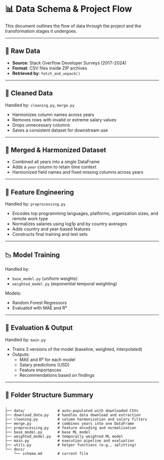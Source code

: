 # 📊 Data Schema & Project Flow

This document outlines the flow of data through the project and the transformation stages it undergoes.

---

## 📁 Raw Data

- **Source**: Stack Overflow Developer Surveys (2017–2024)
- **Format**: CSV files inside ZIP archives
- **Retrieved by**:  `fetch_and_unpack()`

---

## 🧹 Cleaned Data

Handled by: `cleaning.py`, `merge.py`

- Harmonizes column names across years
- Removes rows with invalid or extreme salary values
- Drops unnecessary columns
- Saves a consistent dataset for downstream use

---

## 🔄 Merged & Harmonized Dataset

- Combined all years into a single DataFrame
- Adds a `year` column to retain time context
- Harmonized field names and fixed missing columns across years

---

## 🧠 Feature Engineering

Handled by: `preprocessing.py`

- Encodes top programming languages, platforms, organization sizes, and remote work type
- Normalizes salaries using log1p and by country averages
- Adds country and year-based features
- Constructs final training and test sets

---

## 📉 Model Training

Handled by:
- `base_model.py` (uniform weights)
- `weighted_model.py` (exponential temporal weighting)

Models:
- Random Forest Regressors
- Evaluated with MAE and R²

---

## 🧪 Evaluation & Output

Handled by: `main.py`

- Trains 3 versions of the model (baseline, weighted, interpolated)
- Outputs:
  - MAE and R² for each model
  - Salary predictions (USD)
  - Feature importances
  - Recommendations based on findings

---

## 📂 Folder Structure Summary

```
.
├── data/               # auto-populated with downloaded CSVs
├── download_data.py    # handles data download and extraction
├── cleaning.py         # column harmonization and salary filters
├── merge.py            # combines years into one DataFrame
├── preprocessing.py    # feature encoding and normalization
├── base_model.py       # base ML model
├── weighted_model.py   # temporally weighted ML model
├── main.py             # execution pipeline and evaluation
├── utils.py            # helper functions (e.g., splitting)
└── docs/
    └── schema.md       # current file
```
